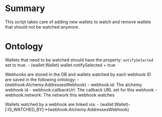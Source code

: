 # Summary

This script takes care of adding new wallets to watch and remove wallets that should not be watched anymore.

# Ontology

Wallets that need to be watched should have the property: `notifySelected` set to true.
    - (wallet:Wallet)
        wallet.notifySelected = true

Webhooks are stored in the DB and wallets watched by each webhook ID are saved in the following ontology:
    - (webhook:Alchemy:AddressesWebhook)
        - webhook.id: The alchemy webhook id
        - webhook.callbackUrl: The callback URL set for this webhook
        - webhook.network: The network this webhook watches

Wallets watched by a webhook are linked via:
    - (wallet:Wallet)-[:IS_WATCHED_BY]->(webhook:Alchemy:AddressesWebhook)
        
